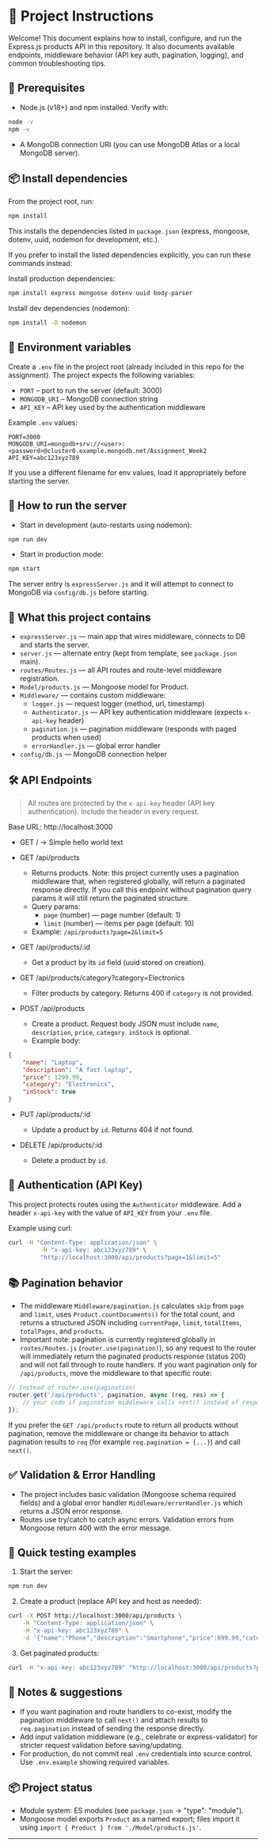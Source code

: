 
# 📘 Project Instructions

Welcome! This document explains how to install, configure, and run the Express.js products API in this repository. It also documents available endpoints, middleware behavior (API key auth, pagination, logging), and common troubleshooting tips.

## 🚀 Prerequisites

- Node.js (v18+) and npm installed. Verify with:

```bash
node -v
npm -v
```
- A MongoDB connection URI (you can use MongoDB Atlas or a local MongoDB server).

## 📦 Install dependencies

From the project root, run:

```bash
npm install
```

This installs the dependencies listed in `package.json` (express, mongoose, dotenv, uuid, nodemon for development, etc.).

If you prefer to install the listed dependencies explicitly, you can run these commands instead:

Install production dependencies:

```bash
npm install express mongoose dotenv uuid body-parser
```

Install dev dependencies (nodemon):

```bash
npm install -D nodemon
```

## 🔧 Environment variables

Create a `.env` file in the project root (already included in this repo for the assignment). The project expects the following variables:

- `PORT` – port to run the server (default: 3000)
- `MONGODB_URI` – MongoDB connection string
- `API_KEY` – API key used by the authentication middleware

Example `.env` values:

```
PORT=3000
MONGODB_URI=mongodb+srv://<user>:<password>@cluster0.example.mongodb.net/Assignment_Week2
API_KEY=abc123xyz789
```

If you use a different filename for env values, load it appropriately before starting the server.

## 🧭 How to run the server

- Start in development (auto-restarts using nodemon):

```bash
npm run dev
```

- Start in production mode:

```bash
npm start
```

The server entry is `expressServer.js` and it will attempt to connect to MongoDB via `config/db.js` before starting.

## 🧩 What this project contains

- `expressServer.js` — main app that wires middleware, connects to DB and starts the server.
- `server.js` — alternate entry (kept from template, see `package.json` main).
- `routes/Routes.js` — all API routes and route-level middleware registration.
- `Model/products.js` — Mongoose model for Product.
- `Middleware/` — contains custom middleware:
	- `logger.js` — request logger (method, url, timestamp)
	- `Authenticator.js` — API key authentication middleware (expects `x-api-key` header)
	- `pagination.js` — pagination middleware (responds with paged products when used)
	- `errorHandler.js` — global error handler
- `config/db.js` — MongoDB connection helper

## 🛠️ API Endpoints

> All routes are protected by the `x-api-key` header (API key authentication). Include the header in every request.

Base URL: http://localhost:3000

- GET / -> Simple hello world text

- GET /api/products
	- Returns products. Note: this project currently uses a pagination middleware that, when registered globally, will return a paginated response directly. If you call this endpoint without pagination query params it will still return the paginated structure.
	- Query params:
		- `page` (number) — page number (default: 1)
		- `limit` (number) — items per page (default: 10)
	- Example: `/api/products?page=2&limit=5`

- GET /api/products/:id
	- Get a product by its `id` field (uuid stored on creation).

- GET /api/products/category?category=Electronics
	- Filter products by category. Returns 400 if `category` is not provided.

- POST /api/products
	- Create a product. Request body JSON must include `name`, `description`, `price`, `category`. `inStock` is optional.
	- Example body:

```json
{
	"name": "Laptop",
	"description": "A fast laptop",
	"price": 1299.99,
	"category": "Electronics",
	"inStock": true
}
```

- PUT /api/products/:id
	- Update a product by `id`. Returns 404 if not found.

- DELETE /api/products/:id
	- Delete a product by `id`.

## 🔐 Authentication (API Key)

This project protects routes using the `Authenticator` middleware. Add a header `x-api-key` with the value of `API_KEY` from your `.env` file.

Example using curl:

```bash
curl -H "Content-Type: application/json" \
		 -H "x-api-key: abc123xyz789" \
		 "http://localhost:3000/api/products?page=1&limit=5"
```

## 📚 Pagination behavior

- The middleware `Middleware/pagination.js` calculates `skip` from `page` and `limit`, uses `Product.countDocuments()` for the total count, and returns a structured JSON including `currentPage`, `limit`, `totalItems`, `totalPages`, and `products`.
- Important note: pagination is currently registered globally in `routes/Routes.js` (`router.use(pagination)`), so any request to the router will immediately return the paginated products response (status 200) and will not fall through to route handlers. If you want pagination only for `/api/products`, move the middleware to that specific route:

```js
// Instead of router.use(pagination)
router.get('/api/products', pagination, async (req, res) => {
	// your code if pagination middleware calls next() instead of responding
});
```

If you prefer the `GET /api/products` route to return all products without pagination, remove the middleware or change its behavior to attach pagination results to `req` (for example `req.pagination = {...}`) and call `next()`.

## ✅ Validation & Error Handling

- The project includes basic validation (Mongoose schema required fields) and a global error handler `Middleware/errorHandler.js` which returns a JSON error response.
- Routes use try/catch to catch async errors. Validation errors from Mongoose return 400 with the error message.

## 🧪 Quick testing examples

1) Start the server:

```bash
npm run dev
```

2) Create a product (replace API key and host as needed):

```bash
curl -X POST http://localhost:3000/api/products \
	-H "Content-Type: application/json" \
	-H "x-api-key: abc123xyz789" \
	-d '{"name":"Phone","description":"Smartphone","price":699.99,"category":"Electronics"}'
```

3) Get paginated products:

```bash
curl -H "x-api-key: abc123xyz789" "http://localhost:3000/api/products?page=1&limit=5"
```

## 📝 Notes & suggestions

- If you want pagination and route handlers to co-exist, modify the pagination middleware to call `next()` and attach results to `req.pagination` instead of sending the response directly.
- Add input validation middleware (e.g., celebrate or express-validator) for stricter request validation before saving/updating.
- For production, do not commit real `.env` credentials into source control. Use `.env.example` showing required variables.

## 📦 Project status

- Module system: ES modules (see `package.json` -> "type": "module").
- Mongoose model exports `Product` as a named export; files import it using `import { Product } from './Model/products.js'`.

---

